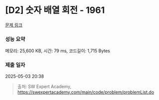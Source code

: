 # [D2] 숫자 배열 회전 - 1961 

[문제 링크](https://swexpertacademy.com/main/code/problem/problemDetail.do?contestProbId=AV5Pq-OKAVYDFAUq) 

### 성능 요약

메모리: 25,600 KB, 시간: 79 ms, 코드길이: 1,715 Bytes

### 제출 일자

2025-05-03 20:38



> 출처: SW Expert Academy, https://swexpertacademy.com/main/code/problem/problemList.do